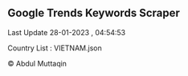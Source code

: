

## Google Trends Keywords Scraper 
 
Last Update 28-01-2023 , 04:54:53

Country List :
VIETNAM.json



© Abdul Muttaqin 
